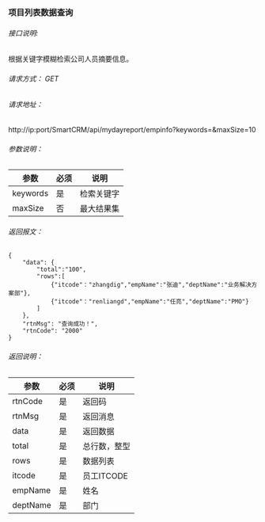 ### 项目列表数据查询

###### 接口说明:
根据关键字模糊检索公司人员摘要信息。

###### 请求方式： GET

###### 请求地址： 

http://ip:port/SmartCRM/api/mydayreport/empinfo?keywords=&maxSize=10

###### 参数说明：

参数 | 必须 | 说明
---|---|---
keywords | 是 | 检索关键字
maxSize | 否 | 最大结果集

###### 返回报文：

```
{
    "data": {
        "total":"100",
        "rows":[
            {"itcode"："zhangdig","empName":"张迪","deptName":"业务解决方案部"},
            {"itcode"："renliangd","empName":"任亮","deptName":"PMO"}
        ]
    },
    "rtnMsg": "查询成功！",
    "rtnCode": "2000"
}
```

###### 返回说明：

参数 | 必须 | 说明
---|---|---
rtnCode | 是 | 返回码
rtnMsg | 是 | 返回消息
data | 是 | 返回数据
total | 是 | 总行数，整型
rows | 是 | 数据列表
itcode | 是 | 员工ITCODE
empName | 是 | 姓名
deptName | 是 | 部门
